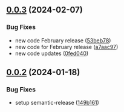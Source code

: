 ## [0.0.3](https://github.com/IBM/project-python-sdk/compare/v0.0.2...v0.0.3) (2024-02-07)


### Bug Fixes

* new code February release ([53beb78](https://github.com/IBM/project-python-sdk/commit/53beb783e3c29faa77b7ae2dcf3dd76e7aa952b8))
* new code for February release ([a7aac97](https://github.com/IBM/project-python-sdk/commit/a7aac97fb5a4526b5e05c5a3d92b379473d8befc))
* new code updates ([0fed040](https://github.com/IBM/project-python-sdk/commit/0fed040ea53d583dd44aaf4c9fd6c2554dcbeb9a))

## [0.0.2](https://github.com/IBM/project-python-sdk/compare/v0.0.1...v0.0.2) (2024-01-18)


### Bug Fixes

* setup semantic-release ([149b161](https://github.com/IBM/project-python-sdk/commit/149b1615207b2133577757f9e5e3e83ff08021e5))
